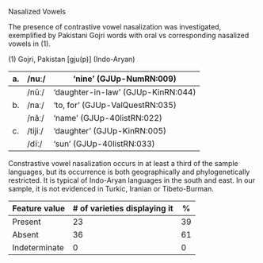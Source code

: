 Nasalized Vowels

The presence of contrastive vowel nasalization was investigated,
exemplified by Pakistani Gojri words with oral vs corresponding
nasalized vowels in (1).

(1) <span id="_Ref12343426" class="anchor"></span>Gojri, Pakistan
    \[gju(p)\] (Indo-Aryan)

| a.  | /nuː/   | ‘nine’ (GJUp-NumRN:009)            |
|-----|---------|------------------------------------|
|     | /nũː/   | ‘daughter-in-law’ (GJUp-KinRN:044) |
| b.  | /naː/   | ‘to, for’ (GJUp-ValQuestRN:035)    |
|     | /nãː/   | ‘name’ (GJUp-40listRN:022)         |
| c.  | /tijiː/ | ‘daughter’ (GJUp-KinRN:005)        |
|     | /dĩː/   | ‘sun’ (GJUp-40listRN:033)          |

Constrastive vowel nasalization occurs in at least a third of the sample
languages, but its occurrence is both geographically and
phylogenetically restricted. It is typical of Indo-Aryan languages in
the south and east. In our sample, it is not evidenced in Turkic,
Iranian or Tibeto-Burman.

| Feature value | \# of varieties displaying it | %   |
|---------------|-------------------------------|-----|
| Present       | 23                            | 39  |
| Absent        | 36                            | 61  |
| Indeterminate | 0                             | 0   |


